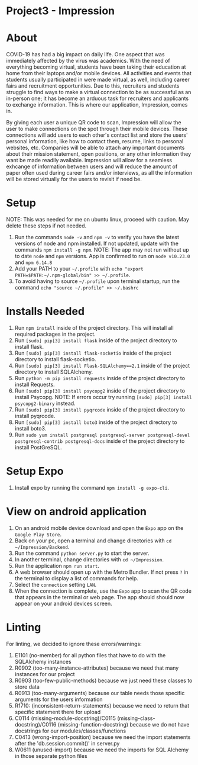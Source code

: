 # Project3 - Impression

# About

COVID-19 has had a big impact on daily life. One aspect that was immediately affected by the virus was academics.
With the need of everything becoming virtual, students have been taking their education at home from their laptops and/or mobile devices.
All activities and events that students usually participated in were made virtual, as well, including career fairs and recruitment opportunities.
Due to this, recruiters and students struggle to find ways to make a virtual connection to be as successful as an in-person one;
it has become an arduous task for recruiters and applicants to exchange information. This is where our application, Impression, comes in.

By giving each user a unique QR code to scan, Impression will allow the user to make connections on the spot through their mobile devices.
These connections will add users to each other's contact list and store the users' personal information, like how to contact them, resume, links to personal websites, etc.
Companies will be able to attach any important documents about their mission statement, open positions, or any other information they want be made readily available.
Impression will allow for a seamless exhcange of information between users and will reduce the amount of paper often used during career fairs and/or interviews,
as all the information will be stored virtually for the users to revisit if need be.

# Setup

NOTE: This was needed for me on ubuntu linux, proceed with caution. May delete these steps if not needed.

1. Run the commands `node -v` and `npm -v` to verify you have the latest versions of node and npm installed. If not updated, update with the commands `npm install -g npm`.
   NOTE: The app may not run without up to date `node` and `npm` versions. App is confirmed to run on `node v10.23.0` and `npm 6.14.8`
2. Add your PATH to your `~/.profile` with `echo "export PATH=$PATH:~/.npm-global/bin" >> ~/.profile`.
3. To avoid having to source `~/.profile` upon terminal startup, run the command `echo "source ~/.profile" >> ~/.bashrc`

# Installs Needed

1. Run `npm install` inside of the project directory. This will install all required packages in the project.
2. Run `[sudo] pip[3] install flask` inside of the project directory to install flask.
3. Run `[sudo] pip[3] install flask-socketio` inside of the project directory to install flask-socketio.
4. Run `[sudo] pip[3] install Flask-SQLAlchemy==2.1` inside of the project directory to install SQLAlchemy.
5. Run `python -m pip install requests` inside of the project directory to install Requests.
6. Run `[sudo] pip[3] install psycopg2` inside of the project directory to install Psycopg.
   NOTE: If errors occur try running `[sudo] pip[3] install psycopg2-binary` instead.
7. Run `[sudo] pip[3] install pyqrcode` inside of the project directory to install pyqrcode.
8. Run `[sudo] pip[3] install boto3` inside of the project directory to install boto3.
9. Run `sudo yum install postgresql postgresql-server postgresql-devel postgresql-contrib postgresql-docs` inside of the project directory to install PostGreSQL.

# Setup Expo

1. Install expo by running the command `npm install -g expo-cli`.

# View on android application

1. On an android mobile device download and open the `Expo` app on the `Google Play Store`.
2. Back on your pc, open a terminal and change directories with `cd ~/Impression/Backend`.
3. Run the command `python server.py` to start the server.
4. In another terminal, change directories with `cd ~/Impression`.
5. Run the application `npm run start`.
6. A web browser should open up with the Metro Bundler. If not press `?` in the terminal to display a list of commands for help.
7. Select the `connection` setting `LAN`.
8. When the connection is complete, use the `Expo` app to scan the QR code that appears in the terminal or web page. The app should should now appear on your android devices screen.

# Linting

For linting, we decided to ignore these errors/warnings:

1. E1101 (no-member) for all python files that have to do with the SQLAlchemy instances
2. R0902 (too-many-instance-attributes) because we need that many instances for our project
3. R0903 (too-few-public-methods) because we just need these classes to store data
4. R0913 (too-many-arguments) because our table needs those specific arguments for the users information
5. R1710: (inconsistent-return-statements) because we need to return that specific statement there for upload
6. C0114 (missing-module-docstring)/C0115 (missing-class-docstring)/C0116 (missing-function-docstring) because
   we do not have docstrings for our modules/classes/functions
7. C0413 (wrong-import-position) because we need the import statements after the 'db.session.commit()' in server.py
8. W0611 (unused-import) because we need the imports for SQL Alchemy in those separate python files
